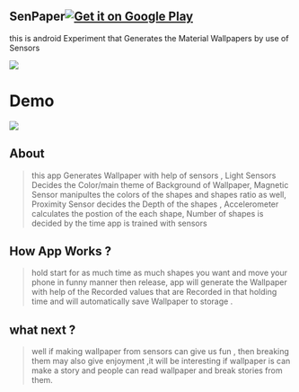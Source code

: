 ## SenPaper<a href='https://play.google.com/store/apps/details?id=com.jarvis.scibots.SenPaper&pcampaignid=MKT-Other-global-all-co-prtnr-py-PartBadge-Mar2515-1'><img alt='Get it on Google Play' src='https://play.google.com/intl/en_us/badges/images/generic/en_badge_web_generic.png'/></a>
this is android Experiment that Generates the Material Wallpapers by use of Sensors

![](https://media.giphy.com/media/xUPGcA44UuYJCQxB2U/giphy.gif)

# Demo

![](https://media.giphy.com/media/S85sHCDOAfnyw/giphy.gif)

## About
> this app Generates Wallpaper with help of sensors , Light Sensors Decides the Color/main theme of Background of Wallpaper, Magnetic Sensor manipultes the colors of the shapes and shapes ratio as well, Proximity Sensor decides the Depth of the shapes , Accelerometer calculates the postion of the each shape, Number of shapes is decided by the time app is trained with sensors

## How App Works ?
 > hold start for as much time as much shapes you want  and move your phone  in funny manner  then release, app will generate the Wallpaper with help of the Recorded values that are Recorded in that holding time and will automatically save Wallpaper to storage .
 
 
## what next ?
> well if making wallpaper from sensors can give us fun , then breaking them may also give enjoyment ,it will be interesting if wallpaper is can make a story and people can read wallpaper and break stories from them. 
